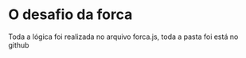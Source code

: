 # O desafio da forca
Toda a lógica foi realizada no arquivo forca.js, toda a pasta foi está no github
